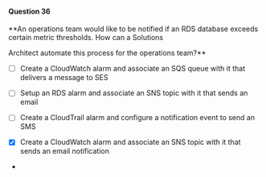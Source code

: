 #### Question  36


**An operations team would like to be notified if an RDS database exceeds certain metric thresholds. How can a Solutions

Architect automate this process for the operations team?**


- [ ] Create a CloudWatch alarm and associate an SQS queue with it that delivers a message to SES


- [ ] Setup an RDS alarm and associate an SNS topic with it that sends an email


- [ ] Create a CloudTrail alarm and configure a notification event to send an SMS


- [x] Create a CloudWatch alarm and associate an SNS topic with it that sends an email notification


*